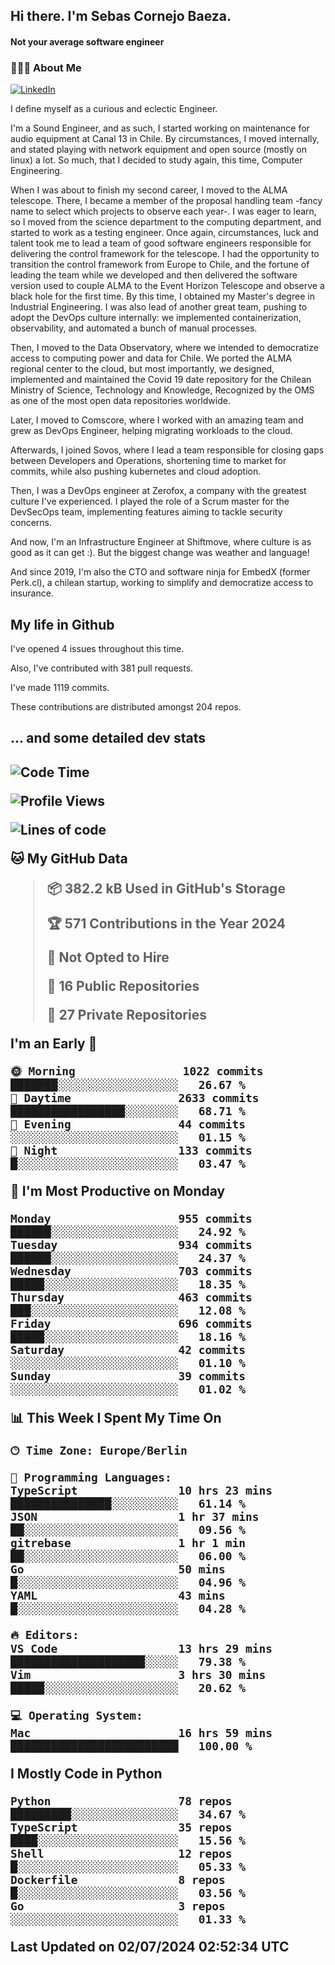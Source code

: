 <h2> Hi there.  I'm Sebas Cornejo Baeza.</h2>
<h4> Not your average software engineer</h4>
<h3> 👨🏻‍💻 About Me </h3>
<a href="http://linkedin.com/in/sebastian-cornejo-baeza/"><img alt="LinkedIn" src="https://img.shields.io/badge/Sebas%20Cornejo%20-informational?style=appveyor&logo=linkedin"></a>


I define myself as a curious and eclectic Engineer.

I'm a Sound Engineer, and as such, I started working on maintenance for audio equipment at Canal 13 in Chile.
By circumstances, I moved internally, and stated playing with network equipment and open source (mostly on linux) 
a lot. So much, that I decided to study again, this time, Computer Engineering.

When I was about to finish my second career, I moved to the ALMA telescope. There, I became a member of the proposal handling team
-fancy name to select which projects to observe each year-. 
I was eager to learn, so I moved from the science department to the computing department, and started to work as 
a testing engineer. Once again, circumstances, luck and talent took me to lead a team of good software engineers 
responsible for delivering the control framework for the telescope. I had the opportunity to transition the control framework from
Europe to Chile, and the fortune of leading the team while we developed and then delivered the software
version used to couple ALMA to the Event Horizon Telescope and observe a black hole for the first time.
By this time, I obtained my Master's degree in Industrial Engineering.
I was also lead of another great team, pushing to adopt the DevOps culture internally: we implemented containerization, observability, and automated a bunch of manual processes.

Then, I moved to the Data Observatory, where we intended to democratize access to computing power
and data for Chile. We ported the ALMA regional center to the cloud, but most importantly, we designed, implemented
and maintained the Covid 19 date repository for the Chilean Ministry of Science, Technology and Knowledge, Recognized by the OMS as one of the most open
data repositories worldwide.

Later, I moved to Comscore, where I worked with an amazing team and grew as DevOps Engineer, helping migrating workloads to the cloud.

Afterwards, I joined Sovos, where I lead a team responsible for closing gaps between Developers and Operations, shortening time to market for commits, while
also pushing kubernetes and cloud adoption.

Then, I was a DevOps engineer at Zerofox, a company with the greatest culture I've experienced. I played the role of a Scrum master for the DevSecOps team,
implementing features aiming to tackle security concerns.

And now, I'm an Infrastructure Engineer at Shiftmove, where culture is as good as it can get :). But the biggest change was weather and language!
 
And since 2019, I'm also the CTO and software ninja for EmbedX (former Perk.cl), a chilean startup, working to simplify and democratize access to insurance.

<h2> My life in Github </h2>

I've opened 4 issues throughout this time.

Also, I've contributed with 381 pull requests.

I've made 1119 commits.

These contributions are distributed amongst 204 repos.

<h2>... and some detailed dev stats<h2>

<!--START_SECTION:waka-->
![Code Time](http://img.shields.io/badge/Code%20Time-767%20hrs%2010%20mins-blue)

![Profile Views](http://img.shields.io/badge/Profile%20Views-4-blue)

![Lines of code](https://img.shields.io/badge/From%20Hello%20World%20I%27ve%20Written-1.0%20million%20lines%20of%20code-blue)

**🐱 My GitHub Data** 

> 📦 382.2 kB Used in GitHub's Storage 
 > 
> 🏆 571 Contributions in the Year 2024
 > 
> 🚫 Not Opted to Hire
 > 
> 📜 16 Public Repositories 
 > 
> 🔑 27 Private Repositories 
 > 
**I'm an Early 🐤** 

```text
🌞 Morning                1022 commits        ███████░░░░░░░░░░░░░░░░░░   26.67 % 
🌆 Daytime                2633 commits        █████████████████░░░░░░░░   68.71 % 
🌃 Evening                44 commits          ░░░░░░░░░░░░░░░░░░░░░░░░░   01.15 % 
🌙 Night                  133 commits         █░░░░░░░░░░░░░░░░░░░░░░░░   03.47 % 
```
📅 **I'm Most Productive on Monday** 

```text
Monday                   955 commits         ██████░░░░░░░░░░░░░░░░░░░   24.92 % 
Tuesday                  934 commits         ██████░░░░░░░░░░░░░░░░░░░   24.37 % 
Wednesday                703 commits         █████░░░░░░░░░░░░░░░░░░░░   18.35 % 
Thursday                 463 commits         ███░░░░░░░░░░░░░░░░░░░░░░   12.08 % 
Friday                   696 commits         █████░░░░░░░░░░░░░░░░░░░░   18.16 % 
Saturday                 42 commits          ░░░░░░░░░░░░░░░░░░░░░░░░░   01.10 % 
Sunday                   39 commits          ░░░░░░░░░░░░░░░░░░░░░░░░░   01.02 % 
```


📊 **This Week I Spent My Time On** 

```text
🕑︎ Time Zone: Europe/Berlin

💬 Programming Languages: 
TypeScript               10 hrs 23 mins      ███████████████░░░░░░░░░░   61.14 % 
JSON                     1 hr 37 mins        ██░░░░░░░░░░░░░░░░░░░░░░░   09.56 % 
gitrebase                1 hr 1 min          ██░░░░░░░░░░░░░░░░░░░░░░░   06.00 % 
Go                       50 mins             █░░░░░░░░░░░░░░░░░░░░░░░░   04.96 % 
YAML                     43 mins             █░░░░░░░░░░░░░░░░░░░░░░░░   04.28 % 

🔥 Editors: 
VS Code                  13 hrs 29 mins      ████████████████████░░░░░   79.38 % 
Vim                      3 hrs 30 mins       █████░░░░░░░░░░░░░░░░░░░░   20.62 % 

💻 Operating System: 
Mac                      16 hrs 59 mins      █████████████████████████   100.00 % 
```

**I Mostly Code in Python** 

```text
Python                   78 repos            █████████░░░░░░░░░░░░░░░░   34.67 % 
TypeScript               35 repos            ████░░░░░░░░░░░░░░░░░░░░░   15.56 % 
Shell                    12 repos            █░░░░░░░░░░░░░░░░░░░░░░░░   05.33 % 
Dockerfile               8 repos             █░░░░░░░░░░░░░░░░░░░░░░░░   03.56 % 
Go                       3 repos             ░░░░░░░░░░░░░░░░░░░░░░░░░   01.33 % 
```




 Last Updated on 02/07/2024 02:52:34 UTC
<!--END_SECTION:waka-->

